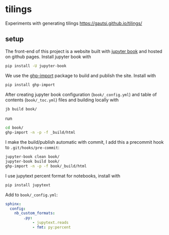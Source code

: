 # tilings
Experiments with generating tilings https://gautsi.github.io/tilings/

## setup
The front-end of this project is a website built with [jupyter book](https://jupyterbook.org/intro.html) and hosted on github pages. Install jupyter book with
```sh
pip install -U jupyter-book
```
We use the [ghp-import](https://github.com/c-w/ghp-import) package to build and publish the site. Install with
```sh
pip install ghp-import
```
After creating jupyter book configuration (`book/_config.yml`) and table of contents (`book/_toc.yml`) files and building locally with
```sh
jb build book/
```
run
```sh
cd book/
ghp-import -n -p -f _build/html
```

I make the build/publish automatic with commit, I add this a precommit hook to `.git/hooks/pre-commit`:
```sh
jupyter-book clean book/
jupyter-book build book/
ghp-import -n -p -f book/_build/html
```

I use jupytext percent format for notebooks, install with
```sh
pip install jupytext
```
Add to `book/_config.yml`:
```yml
sphinx:
  config:
    nb_custom_formats:
        .py:
            - jupytext.reads
            - fmt: py:percent
```